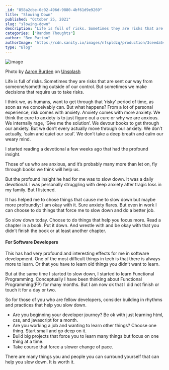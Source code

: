 ```yaml
---
_id: "858a2cbe-0c02-496d-9880-4bf61d9e9269"
title: "Slowing Down"
published: "October 25, 2021"
slug: "slowing-down"
description: "Life is full of risks. Sometimes they are risks that are sent our way..."
categories: ["Random Thoughts"]
author: "Ben Patton"
authorImage: "https://cdn.sanity.io/images/nfspldzq/production/3ceeda54221c7c0614ecc51f955c7be39a1da34e-512x512.jpg"
type: "Blog"
---
```


![image](https://cdn.sanity.io/images/nfspldzq/production/9f6f30e8c54ea4f897f195b9f5fd8813d4c76c75-1600x840.png?w=800)

Photo by [Aaron Burden](https://unsplash.com/@aaronburden?utm_source=medium&utm_medium=referral) on [Unsplash](https://unsplash.com?utm_source=medium&utm_medium=referral)

Life is full of risks. Sometimes they are risks that are sent our way from someone/something outside of our control. But sometimes we make decisions that require us to take risks.

I think we, as humans, want to get through that ‘risky’ period of time, as soon as we conceivably can. But what happens? From a lot of personal experience, risk comes with anxiety. Anxiety comes with more anxiety. We think the cure to anxiety is to just figure out a cure or why we are anxious. We internally rage, ‘Give me the solution’. We devour books to get through our anxiety. But we don’t every actually move through our anxiety. We don’t actually, ‘calm and quiet our soul’. We don’t take a deep breath and calm our weary mind.

I started reading a devotional a few weeks ago that had the profound insight.

Those of us who are anxious, and it’s probably many more than let on, fly through books we think will help us.

But the profound insight he had for me was to slow down. It was a daily devotional. I was personally struggling with deep anxiety after tragic loss in my family. But I listened.

It has helped me to chose things that cause me to slow down but maybe more profoundly: I am okay with it. Sure anxiety flares. But even in work I can choose to do things that force me to slow down and do a better job.

So slow down today. Choose to do things that help you focus more. Read a chapter in a book. Put it down. And wrestle with and be okay with that you didn’t finish the book or at least another chapter.

#### For Software Developers

This has had very profound and interesting effects for me in software development. One of the most difficult things in tech is that there is always more to learn. Or that you have to learn old things you didn’t want to learn.

But at the same time I started to slow down, I started to learn Functional Programming. Conceptually I have been thinking about Functional Programming(FP) for many months. But I am now ok that I did not finish or touch it for a day or two.

So for those of you who are fellow developers, consider building in rhythms and practices that help you slow down.

- Are you beginning your developer journey? Be ok with just learning html, css, and javascript for a month.
- Are you working a job and wanting to learn other things? Choose one thing. Start small and go deep on it.
- Build big projects that force you to learn many things but focus on one thing at a time.
- Take course that force a slower change of pace.

There are many things you and people you can surround yourself that can help you slow down. It is worth it.
